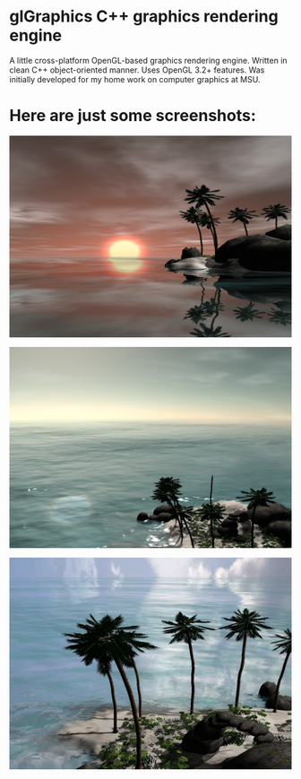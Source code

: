 glGraphics  C++ graphics rendering engine
==========

A little cross-platform OpenGL-based graphics rendering engine. 
Written in clean C++ object-oriented manner. 
Uses OpenGL 3.2+ features. 
Was initially developed for my home work on computer graphics at MSU.

Here are just some screenshots:
==========

![alt tag](https://github.com/Lnd-stoL/glGraphics/blob/master/screenshots/screenshot-1416312257.jpg)

![alt tag](https://github.com/Lnd-stoL/glGraphics/blob/master/screenshots/screenshot-1416319255.jpg)

![alt tag](https://github.com/Lnd-stoL/glGraphics/blob/master/screenshots/screenshot-1416101769.jpg)

